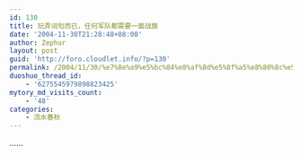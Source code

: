 ```yaml
---
id: 130
title: 玩弄词句而已，任何军队都需要一面战旗
date: '2004-11-30T21:28:48+08:00'
author: Zephur
layout: post
guid: 'http://foro.cloudlet.info/?p=130'
permalink: /2004/11/30/%e7%8e%a9%e5%bc%84%e8%af%8d%e5%8f%a5%e8%80%8c%e5%b7%b2%ef%bc%8c%e4%bb%bb%e4%bd%95%e5%86%9b%e9%98%9f%e9%83%bd%e9%9c%80%e8%a6%81%e4%b8%80%e9%9d%a2%e6%88%98%e6%97%97/
duoshuo_thread_id:
    - '6275545979898823425'
mytory_md_visits_count:
    - '48'
categories:
    - 流水春秋
---
```


……